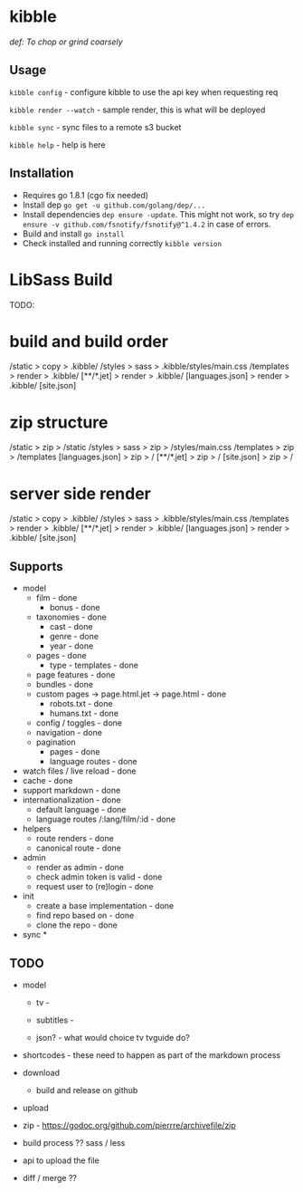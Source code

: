# kibble
*def: To chop or grind coarsely*

## Usage
```kibble config``` - configure kibble to use the api key when requesting req

```kibble render --watch``` - sample render, this is what will be deployed

```kibble sync``` - sync files to a remote s3 bucket

```kibble help``` - help is here

## Installation
* Requires go 1.8.1 (cgo fix needed)
* Install dep ```go get -u github.com/golang/dep/...```
* Install dependencies ```dep ensure -update```. This might not work, so try ```dep ensure -v github.com/fsnotify/fsnotify@^1.4.2``` in case of errors.
* Build and install ```go install```
* Check installed and running correctly ```kibble version```

# LibSass Build
TODO:

# build and build order
/static           >  copy  > .kibble/
/styles           >  sass  > .kibble/styles/main.css
/templates        > render > .kibble/
[**/*.jet]        > render > .kibble/
[languages.json]  > render > .kibble/
[site.json]       

# zip structure
/static           >        zip > /static
/styles           > sass > zip > /styles/main.css
/templates        >        zip > /templates
[languages.json]  >        zip > /
[**/*.jet]        >        zip > /
[site.json]       >        zip > /

# server side render
/static           >  copy  > .kibble/
/styles           >  sass  > .kibble/styles/main.css
/templates        > render > .kibble/
[**/*.jet]        > render > .kibble/
[languages.json]  > render > .kibble/
[site.json]       


## Supports
* model
   * film - done
     * bonus - done
   * taxonomies - done
     * cast - done
     * genre - done
     * year - done
   * pages - done
     * type - templates - done
   * page features - done
   * bundles - done
   * custom pages -> page.html.jet -> page.html - done
     * robots.txt - done
     * humans.txt - done
   * config / toggles - done
   * navigation - done
   * pagination
      * pages - done
      * language routes - done
* watch files / live reload - done
* cache - done
* support markdown - done
* internationalization - done
   * default language - done
   * language routes /:lang/film/:id - done
* helpers
   * route renders - done
   * canonical route - done
* admin
  * render as admin - done
  * check admin token is valid - done
  * request user to (re)login - done
* init
  * create a base implementation - done
  * find repo based on - done
  * clone the repo - done
* sync
  * 

## TODO
 * model
    * tv -
    * subtitles -
    
    * json? - what would choice tv tvguide do?
 * shortcodes - these need to happen as part of the markdown process
 * download
    * build and release on github   
    
 * upload
  * zip - https://godoc.org/github.com/pierrre/archivefile/zip
  * build process ?? sass / less
  * api to upload the file

 * diff / merge ??
